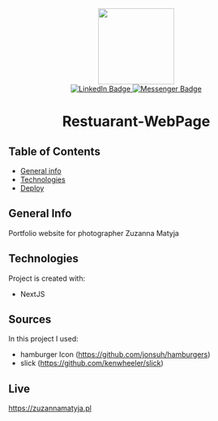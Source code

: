 <div align="center">
  <img src="https://media4.giphy.com/media/M9kgjEsLG6LMbYC9dl/giphy.gif?cid=ecf05e47lhf5yvp8z16kerd354beyo5e6fxfuk0mftzb1212&rid=giphy.gif&ct=g" width="150"/>
  <div id="badges">
  <a href="https://www.linkedin.com/in/marek-gacek">
    <img src="https://img.shields.io/badge/LinkedIn-blue?style=for-the-badge&logo=linkedin&logoColor=white" alt="LinkedIn Badge"/>
  </a>
    <a href="https://m.me/marek.gacek.9465">
    <img src="https://img.shields.io/badge/Messenger-white?style=for-the-badge&logo=messenger&logoColor=blue" alt="Messenger Badge"/>
  </a> 
  </div>



# Restuarant-WebPage

<div align="left">

## Table of Contents
* [General info](#general-info)
* [Technologies](#technologies)
* [Deploy](#deploy)

## General Info
Portfolio website for photographer Zuzanna Matyja

## Technologies
Project is created with:
* NextJS

## Sources
In this project I used:
* hamburger Icon (https://github.com/jonsuh/hamburgers)
* slick (https://github.com/kenwheeler/slick)

## Live
https://zuzannamatyja.pl

</div>


